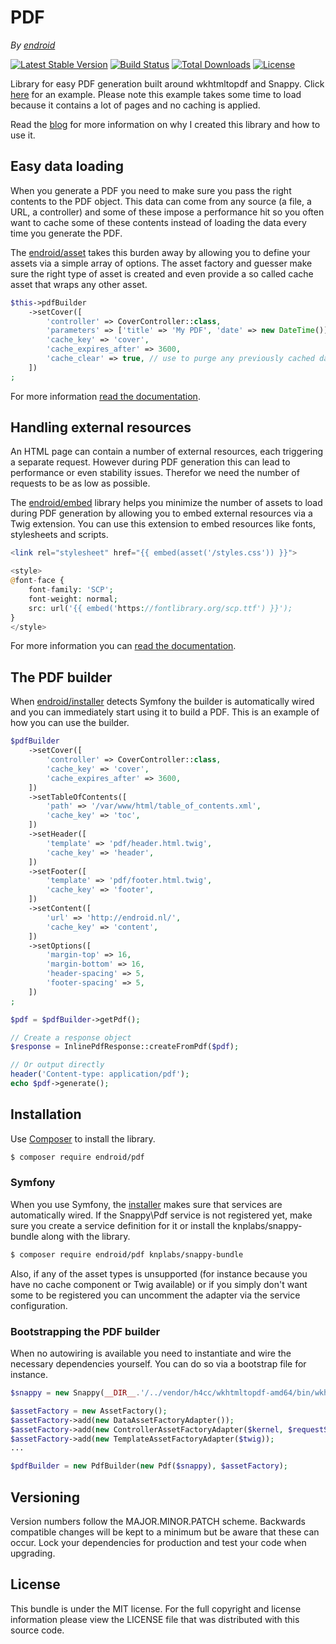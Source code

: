 # PDF

*By [endroid](https://endroid.nl/)*

[![Latest Stable Version](http://img.shields.io/packagist/v/endroid/pdf.svg)](https://packagist.org/packages/endroid/pdf)
[![Build Status](http://img.shields.io/travis/endroid/pdf.svg)](http://travis-ci.org/endroid/pdf)
[![Total Downloads](http://img.shields.io/packagist/dt/endroid/pdf.svg)](https://packagist.org/packages/endroid/pdf)
[![License](http://img.shields.io/packagist/l/endroid/pdf.svg)](https://packagist.org/packages/endroid/pdf)

Library for easy PDF generation built around wkhtmltopdf and Snappy. Click
[here](https://endroid.nl/pdf) for an example. Please note this example takes
some time to load because it contains a lot of pages and no caching is applied.

Read the [blog](https://medium.com/@endroid/pdf-generation-in-symfony-3080702353b)
for more information on why I created this library and how to use it.

## Easy data loading

When you generate a PDF you need to make sure you pass the right contents to
the PDF object. This data can come from any source (a file, a URL, a controller)
and some of these impose a performance hit so you often want to cache some of
these contents instead of loading the data every time you generate the PDF.

The [endroid/asset](https://github.com/endroid/asset) takes this burden away by
allowing you to define your assets via a simple array of options. The asset
factory and guesser make sure the right type of asset is created and even
provide a so called cache asset that wraps any other asset.

```php
$this->pdfBuilder
    ->setCover([
        'controller' => CoverController::class,
        'parameters' => ['title' => 'My PDF', 'date' => new DateTime()],
        'cache_key' => 'cover',
        'cache_expires_after' => 3600,
        'cache_clear' => true, // use to purge any previously cached data
    ])
;
```

For more information [read the documentation](https://github.com/endroid/asset).

## Handling external resources

An HTML page can contain a number of external resources, each triggering a
separate request. However during PDF generation this can lead to performance or
even stability issues. Therefor we need the number of requests to be as low as
possible.

The [endroid/embed](https://github.com/endroid/embed) library helps you
minimize the number of assets to load during PDF generation by allowing you to
embed external resources via a Twig extension. You can use this extension to
embed resources like fonts, stylesheets and scripts.

```php
<link rel="stylesheet" href="{{ embed(asset('/styles.css')) }}">

<style>
@font-face {
    font-family: 'SCP';
    font-weight: normal;
    src: url('{{ embed('https://fontlibrary.org/scp.ttf') }}');
}
</style>
```

For more information you can [read the documentation](https://github.com/endroid/embed).

## The PDF builder

When [endroid/installer](https://github.com/endroid/installer) detects Symfony
the builder is automatically wired and you can immediately start using it to
build a PDF. This is an example of how you can use the builder.

```php
$pdfBuilder
    ->setCover([
        'controller' => CoverController::class,
        'cache_key' => 'cover',
        'cache_expires_after' => 3600,
    ])
    ->setTableOfContents([
        'path' => '/var/www/html/table_of_contents.xml',
        'cache_key' => 'toc',
    ])
    ->setHeader([
        'template' => 'pdf/header.html.twig',
        'cache_key' => 'header',
    ])
    ->setFooter([
        'template' => 'pdf/footer.html.twig',
        'cache_key' => 'footer',
    ])
    ->setContent([
        'url' => 'http://endroid.nl/',
        'cache_key' => 'content',
    ])
    ->setOptions([
        'margin-top' => 16,
        'margin-bottom' => 16,
        'header-spacing' => 5,
        'footer-spacing' => 5,
    ])
;

$pdf = $pdfBuilder->getPdf();

// Create a response object
$response = InlinePdfResponse::createFromPdf($pdf);

// Or output directly
header('Content-type: application/pdf');
echo $pdf->generate();
```

## Installation

Use [Composer](https://getcomposer.org/) to install the library.

``` bash
$ composer require endroid/pdf
```

### Symfony

When you use Symfony, the [installer](https://github.com/endroid/installer)
makes sure that services are automatically wired. If the Snappy\Pdf service is
not registered yet, make sure you create a service definition for it or install
the knplabs/snappy-bundle along with the library.

``` bash
$ composer require endroid/pdf knplabs/snappy-bundle
```

Also, if any of the asset types is unsupported (for instance because you have
no cache component or Twig available) or if you simply don't want some to be
registered you can uncomment the adapter via the service configuration.

### Bootstrapping the PDF builder

When no autowiring is available you need to instantiate and wire the necessary
dependencies yourself. You can do so via a bootstrap file for instance.

```php
$snappy = new Snappy(__DIR__.'/../vendor/h4cc/wkhtmltopdf-amd64/bin/wkhtmltopdf-amd64');

$assetFactory = new AssetFactory();
$assetFactory->add(new DataAssetFactoryAdapter());
$assetFactory->add(new ControllerAssetFactoryAdapter($kernel, $requestStack));
$assetFactory->add(new TemplateAssetFactoryAdapter($twig));
...

$pdfBuilder = new PdfBuilder(new Pdf($snappy), $assetFactory);
```

## Versioning

Version numbers follow the MAJOR.MINOR.PATCH scheme. Backwards compatible
changes will be kept to a minimum but be aware that these can occur. Lock
your dependencies for production and test your code when upgrading.

## License

This bundle is under the MIT license. For the full copyright and license
information please view the LICENSE file that was distributed with this source code.
